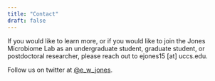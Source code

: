 ```yaml
---
title: "Contact"
draft: false
---
```




If you would like to learn more, or if you would like to join the Jones
Microbiome Lab as an undergraduate student, graduate student, or postdoctoral
researcher, please reach out to ejones15 [at] uccs.edu.

Follow us on twitter at
[@e_w_jones](https://twitter.com/e_w_jones).
